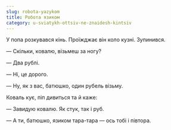 ```yaml
---
slug: robota-yazykom
title: Робота язиком
category: u-sviatykh-ottsiv-ne-znaidesh-kintsiv
---
```

У попа розкувався кінь. Проїжджає він коло кузні. Зупинився.

— Скільки, ковалю, візьмеш за ногу?

— Два рублі.

— Ні, це дорого.

— Ну, як з вас, батюшко, один рубель візьму.

Коваль кує, піп дивиться та й каже:

— Завидую ковалю. Як стук, так і руб.

— А ти, батюшко, язиком тара-тара — ось тобі і півтора.
